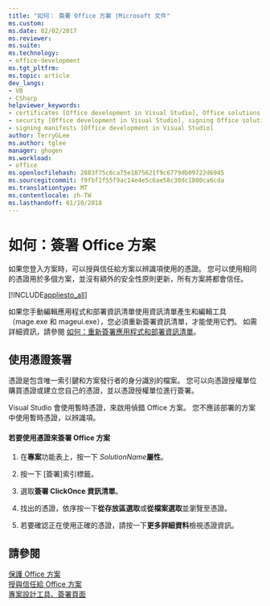 ```yaml
---
title: "如何： 簽署 Office 方案 |Microsoft 文件"
ms.custom: 
ms.date: 02/02/2017
ms.reviewer: 
ms.suite: 
ms.technology:
- office-development
ms.tgt_pltfrm: 
ms.topic: article
dev_langs:
- VB
- CSharp
helpviewer_keywords:
- certificates [Office development in Visual Studio], Office solutions
- security [Office development in Visual Studio], signing Office solutions
- signing manifests [Office development in Visual Studio]
author: TerryGLee
ms.author: tglee
manager: ghogen
ms.workload:
- office
ms.openlocfilehash: 2883f75c6ca75e1875621f9c6779db09722d6945
ms.sourcegitcommit: f9fbf1f55f9ac14e4e5c6ae58c30dc1800ca6cda
ms.translationtype: MT
ms.contentlocale: zh-TW
ms.lasthandoff: 01/10/2018
---
```

# <a name="how-to-sign-office-solutions"></a>如何：簽署 Office 方案
  如果您登入方案時，可以授與信任給方案以辨識項使用的憑證。 您可以使用相同的憑證用於多個方案，並沒有額外的安全性原則更新，所有方案將都會信任。  
  
 [!INCLUDE[appliesto_all](../vsto/includes/appliesto-all-md.md)]  
  
 如果您手動編輯應用程式和部署資訊清單使用資訊清單產生和編輯工具 （mage.exe 和 mageui.exe），您必須重新簽署資訊清單，才能使用它們。 如需詳細資訊，請參閱 [如何：重新簽署應用程式和部署資訊清單](/visualstudio/deployment/how-to-re-sign-application-and-deployment-manifests)。  
  
## <a name="signing-by-using-a-certificate"></a>使用憑證簽署  
 憑證是包含唯一索引鍵和方案發行者的身分識別的檔案。 您可以向憑證授權單位購買憑證或建立您自己的憑證，並以憑證授權單位進行簽署。  
  
 Visual Studio 會使用暫時憑證，來啟用偵錯 Office 方案。 您不應該部署的方案中使用暫時憑證，以辨識項。  
  
#### <a name="to-sign-an-office-solution-by-using-a-certificate"></a>若要使用憑證來簽署 Office 方案  
  
1.  在**專案**功能表上，按一下  *SolutionName***屬性**。  
  
2.  按一下 [簽署]索引標籤。  
  
3.  選取**簽署 ClickOnce 資訊清單**。  
  
4.  找出的憑證，依序按一下**從存放區選取**或**從檔案選取**並瀏覽至憑證。  
  
5.  若要確認正在使用正確的憑證，請按一下**更多詳細資料**檢視憑證資訊。  
  
## <a name="see-also"></a>請參閱  
 [保護 Office 方案](../vsto/securing-office-solutions.md)   
 [授與信任給 Office 方案](../vsto/granting-trust-to-office-solutions.md)   
 [專案設計工具、簽署頁面](/visualstudio/ide/reference/signing-page-project-designer)  
  
  